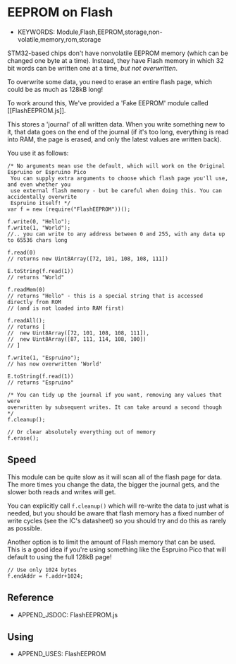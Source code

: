 <!--- Copyright (c) 2013 Gordon Williams, Pur3 Ltd. See the file LICENSE for copying permission. -->
EEPROM on Flash
===============

* KEYWORDS: Module,Flash,EEPROM,storage,non-volatile,memory,rom,storage

STM32-based chips don't have nonvolatile EEPROM memory (which can be changed one byte at a
time). Instead, they have Flash memory in which 32 bit words can be written one at a time,
*but not overwritten*.

To overwrite some data, you need to erase an entire flash page, which could be as much as 128kB long!

To work around this, We've provided a 'Fake EEPROM' module called [[FlashEEPROM.js]].

This stores a 'journal' of all written data. When you write something new to it, that data
goes on the end of the journal (if it's too long, everything is read into RAM, the page is
erased, and only the latest values are written back).

You use it as follows:

```
/* No arguments mean use the default, which will work on the Original Espruino or Espruino Pico
 You can supply extra arguments to choose which flash page you'll use, and even whether you
 use external flash memory - but be careful when doing this. You can accidentally overwrite
 Espruino itself! */
var f = new (require("FlashEEPROM"))();

f.write(0, "Hello");
f.write(1, "World");
//.. you can write to any address between 0 and 255, with any data up to 65536 chars long

f.read(0)
// returns new Uint8Array([72, 101, 108, 108, 111])

E.toString(f.read(1))
// returns "World"

f.readMem(0)
// returns "Hello" - this is a special string that is accessed directly from ROM
// (and is not loaded into RAM first)

f.readAll();
// returns [
//  new Uint8Array([72, 101, 108, 108, 111]),
//  new Uint8Array([87, 111, 114, 108, 100])
// ]

f.write(1, "Espruino");
// has now overwritten 'World'

E.toString(f.read(1))
// returns "Espruino"

/* You can tidy up the journal if you want, removing any values that were
overwritten by subsequent writes. It can take around a second though */
f.cleanup();

// Or clear absolutely everything out of memory
f.erase();

```

Speed
-----

This module can be quite slow as it will scan all of the flash page for data. The more times
you change the data, the bigger the journal gets, and the slower both reads and writes will get.

You can explicitly call `f.cleanup()` which will re-write the data to just what is needed, but
you should be aware that flash memory has a fixed number of write cycles (see the IC's datasheet)
so you should try and do this as rarely as possible.

Another option is to limit the amount of Flash memory that can be used. This is a good idea if
you're using something like the Espruino Pico that will default to using the full 128kB page!

```
// Use only 1024 bytes
f.endAddr = f.addr+1024;
```


Reference
--------------

* APPEND_JSDOC: FlashEEPROM.js


Using
-----

* APPEND_USES: FlashEEPROM

